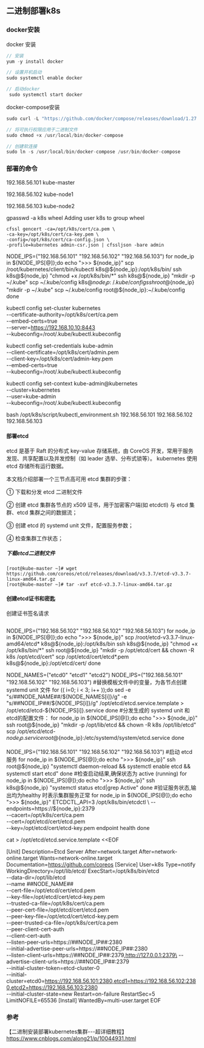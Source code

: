 ## 二进制部署k8s


### docker安装

docker 安装
```go
// 安装
yum -y install docker

// 设置开机启动
sudo systemctl enable docker

// 启动docker 
 sudo systemctl start docker
```

docker-compose安装  

```go
sudo curl -L "https://github.com/docker/compose/releases/download/1.27.4/docker-compose-$(uname -s)-$(uname -m)" -o /usr/local/bin/docker-compose

// 将可执行权限应用于二进制文件
sudo chmod +x /usr/local/bin/docker-compose

// 创建软连接
sudo ln -s /usr/local/bin/docker-compose /usr/bin/docker-compose
```


### 部署的命令


192.168.56.101 kube-master

192.168.56.102 kube-node1

192.168.56.103 kube-node2


gpasswd -a k8s wheel Adding user k8s to group wheel




``````
cfssl gencert -ca=/opt/k8s/cert/ca.pem \
-ca-key=/opt/k8s/cert/ca-key.pem \
-config=/opt/k8s/cert/ca-config.json \
-profile=kubernetes admin-csr.json | cfssljson -bare admin
``````





NODE_IPS=("192.168.56.101" "192.168.56.102" "192.168.56.103")
for node_ip in ${NODE_IPS[@]};do
    echo ">>> ${node_ip}"
    scp /root/kubernetes/client/bin/kubectl k8s@${node_ip}:/opt/k8s/bin/
    ssh k8s@${node_ip} "chmod +x /opt/k8s/bin/*"
    ssh k8s@${node_ip} "mkdir -p ~/.kube"
    scp ~/.kube/config k8s@${node_ip}:~/.kube/config
    ssh root@${node_ip} "mkdir -p ~/.kube"
    scp ~/.kube/config root@${node_ip}:~/.kube/config
done



kubectl config set-cluster kubernetes \
--certificate-authority=/opt/k8s/cert/ca.pem \
--embed-certs=true \
--server=https://192.168.10.10:8443 \
--kubeconfig=/root/.kube/kubectl.kubeconfig




 kubectl config set-credentials kube-admin \
--client-certificate=/opt/k8s/cert/admin.pem \
--client-key=/opt/k8s/cert/admin-key.pem \
--embed-certs=true \
--kubeconfig=/root/.kube/kubectl.kubeconfig



kubectl config set-context kube-admin@kubernetes \
--cluster=kubernetes \
--user=kube-admin \
--kubeconfig=/root/.kube/kubectl.kubeconfig



bash /opt/k8s/script/kubectl_environment.sh 192.168.56.101 192.168.56.102 192.168.56.103





#### 部署etcd

etcd 是基于 Raft 的分布式 key-value 存储系统，由 CoreOS 开发，常用于服务发现、共享配置以及并发控制（如 leader 选举、分布式锁等）。
kubernetes 使用 etcd 存储所有运行数据。  

本文档介绍部署一个三节点高可用 etcd 集群的步骤：  

① 下载和分发 etcd 二进制文件  

② 创建 etcd 集群各节点的 x509 证书，用于加密客户端(如 etcdctl) 与 etcd 集群、etcd 集群之间的数据流；  

③ 创建 etcd 的 systemd unit 文件，配置服务参数；  

④ 检查集群工作状态；  


##### 下载etcd二进制文件

```
[root@kube-master ~]# wget https://github.com/coreos/etcd/releases/download/v3.3.7/etcd-v3.3.7-linux-amd64.tar.gz
[root@kube-master ~]# tar -xvf etcd-v3.3.7-linux-amd64.tar.gz
```

#### 创建etcd证书和密匙

创建证书签名请求

````

````
NODE_IPS=("192.168.56.102" "192.168.56.102" "192.168.56.103")
for node_ip in ${NODE_IPS[@]};do
        echo ">>> ${node_ip}"
        scp /root/etcd-v3.3.7-linux-amd64/etcd* k8s@${node_ip}:/opt/k8s/bin
        ssh k8s@${node_ip} "chmod +x /opt/k8s/bin/*"
        ssh root@${node_ip} "mkdir -p /opt/etcd/cert && chown -R k8s /opt/etcd/cert"
        scp /opt/etcd/cert/etcd*.pem k8s@${node_ip}:/opt/etcd/cert/
done



NODE_NAMES=("etcd0" "etcd1" "etcd2")
NODE_IPS=("192.168.56.101" "192.168.56.102" "192.168.56.103")
#替换模板文件中的变量，为各节点创建 systemd unit 文件
for (( i=0; i < 3; i++ ));do
        sed -e "s/##NODE_NAME##/${NODE_NAMES[i]}/g" -e "s/##NODE_IP##/${NODE_IPS[i]}/g" /opt/etcd/etcd.service.template > /opt/etcd/etcd-${NODE_IPS[i]}.service
done
#分发生成的 systemd unit 和etcd的配置文件：
for node_ip in ${NODE_IPS[@]};do
        echo ">>> ${node_ip}"
        ssh root@${node_ip} "mkdir -p /opt/lib/etcd && chown -R k8s /opt/lib/etcd"
        scp /opt/etcd/etcd-${node_ip}.service root@${node_ip}:/etc/systemd/system/etcd.service
done



NODE_IPS=("192.168.56.101" "192.168.56.102" "192.168.56.103")
#启动 etcd 服务
for node_ip in ${NODE_IPS[@]};do
        echo ">>> ${node_ip}"
        ssh root@${node_ip} "systemctl daemon-reload && systemctl enable etcd && systemctl start etcd"
done
#检查启动结果,确保状态为 active (running)
for node_ip in ${NODE_IPS[@]};do
        echo ">>> ${node_ip}"
        ssh k8s@${node_ip} "systemctl status etcd|grep Active"
done
#验证服务状态,输出均为healthy 时表示集群服务正常
for node_ip in ${NODE_IPS[@]};do
        echo ">>> ${node_ip}"
        ETCDCTL_API=3 /opt/k8s/bin/etcdctl \
--endpoints=https://${node_ip}:2379 \
--cacert=/opt/k8s/cert/ca.pem \
--cert=/opt/etcd/cert/etcd.pem \
--key=/opt/etcd/cert/etcd-key.pem endpoint health
done 



cat > /opt/etcd/etcd.service.template <<EOF

[Unit]
Description=Etcd Server
After=network.target
After=network-online.target
Wants=network-online.target
Documentation=https://github.com/coreos
[Service]
User=k8s
Type=notify
WorkingDirectory=/opt/lib/etcd/
ExecStart=/opt/k8s/bin/etcd \
    --data-dir=/opt/lib/etcd \
    --name ##NODE_NAME## \
    --cert-file=/opt/etcd/cert/etcd.pem \
    --key-file=/opt/etcd/cert/etcd-key.pem \
    --trusted-ca-file=/opt/k8s/cert/ca.pem \
    --peer-cert-file=/opt/etcd/cert/etcd.pem \
    --peer-key-file=/opt/etcd/cert/etcd-key.pem \
    --peer-trusted-ca-file=/opt/k8s/cert/ca.pem \
    --peer-client-cert-auth \
    --client-cert-auth \
    --listen-peer-urls=https://##NODE_IP##:2380 \
    --initial-advertise-peer-urls=https://##NODE_IP##:2380 \
    --listen-client-urls=https://##NODE_IP##:2379,http://127.0.0.1:2379\
    --advertise-client-urls=https://##NODE_IP##:2379 \
    --initial-cluster-token=etcd-cluster-0 \
    --initial-cluster=etcd0=https://192.168.56.101:2380,etcd1=https://192.168.56.102:2380,etcd2=https://192.168.56.103:2380 \
    --initial-cluster-state=new
Restart=on-failure
RestartSec=5
LimitNOFILE=65536
[Install]
WantedBy=multi-user.target
EOF






### 参考
【二进制安装部署kubernetes集群---超详细教程】https://www.cnblogs.com/along21/p/10044931.html